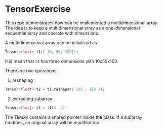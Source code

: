 # TensorExercise

This repo demonstrates how can be implemented a multidimensional array. The idea is to keep a multidimensional array as a one-dimensional sequential array and operate with dimensions.
 
A multidimensional array can be initialized as
```c++
Tensor<float> t1({ 10, 50, 100});
```
It is mean that `t1` has three dimensions with 10x50x100.

There are two operations:
1) reshaping

```c++
Tensor<float> t2 = t1.reshape({ 500 , 100 });
```
2) extracting subarray
```c++
Tensor<float> t3 = t1(3, 4);
```
The Tensor contains a shared pointer inside the class. If a subarray modifies, an original array will be modified too.
